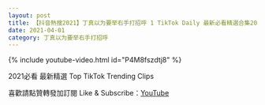 ```yaml
---
layout: post
title: 【抖音熱搜2021】丁真以为要举右手打招呼 1 TikTok Daily 最新必看精選合集2021 04 01
date: 2021-04-01
category: 丁真以为要举右手打招呼
---
```


{% include youtube-video.html id="P4M8fszdtj8" %}

2021必看 最新精選 Top TikTok Trending Clips

喜歡請點贊轉發加訂閱 Like & Subscribe：[YouTube](https://www.youtube.com/channel/UCAoR7VcanIPd04uEq_GIylA/videos)

